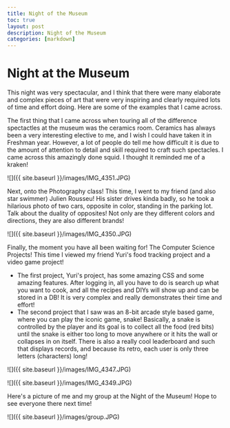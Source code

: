```yaml
---
title: Night of the Museum
toc: true
layout: post
description: Night of the Museum
categories: [markdown]
---
```

# Night at the Museum

This night was very spectacular, and I think that there were many elaborate and complex pieces of art that were very inspiring and clearly required lots of time and effort doing. Here are some of the examples that I came across.

The first thing that I came across when touring all of the difference spectactles at the museum was the ceramics room. Ceramics has always been a very interesting elective to me, and I wish I could have taken it in Freshman year. However, a lot of people do tell me how difficult it is due to the amount of attention to detail and skill required to craft such spectacles. I came across this amazingly done squid. I thought it reminded me of a kraken!



![]({{ site.baseurl }}/images/IMG_4351.JPG)


Next, onto the Photography class! This time, I went to my friend (and also star swimmer) Julien Rousseu! His sister drives kinda badly, so he took a hilarious photo of two cars, opposite in color, standing in the parking lot. Talk about the duality of opposites! Not only are they different colors and directions, they are also different brands!



![]({{ site.baseurl }}/images/IMG_4350.JPG)


Finally, the moment you have all been waiting for! The Computer Science Projects! This time I viewed my friend Yuri's food tracking project and a video game project! 
- The first project, Yuri's project, has some amazing CSS and some amazing features. After logging in, all you have to do is search up what you want to cook, and all the recipes and DIYs will show up and can be stored in a DB! It is very complex and really demonstrates their time and effort!
- The second project that I saw was an 8-bit arcade style based game, where you can play the iconic game, snake! Basically, a snake is controlled by the player and its goal is to collect all the food (red bits) until the snake is either too long to move anywhere or it hits the wall or collapses in on itself. There is also a really cool leaderboard and such that displays records, and because its retro, each user is only three letters (characters) long!

![]({{ site.baseurl }}/images/IMG_4347.JPG)

![]({{ site.baseurl }}/images/IMG_4349.JPG)

Here's a picture of me and my group at the Night of the Museum! Hope to see everyone there next time!

![]({{ site.baseurl }}/images/group.JPG)
